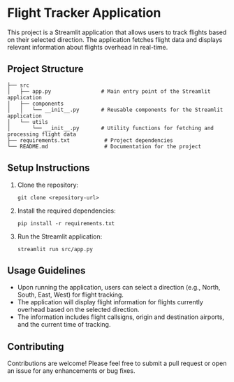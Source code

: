 # Flight Tracker Application

This project is a Streamlit application that allows users to track flights based on their selected direction. The application fetches flight data and displays relevant information about flights overhead in real-time.

## Project Structure

```
├── src
│   ├── app.py                # Main entry point of the Streamlit application
│   ├── components
│   │   └── __init__.py       # Reusable components for the Streamlit application
│   └── utils
│       └── __init__.py       # Utility functions for fetching and processing flight data
├── requirements.txt           # Project dependencies
└── README.md                  # Documentation for the project
```

## Setup Instructions

1. Clone the repository:

   ```
   git clone <repository-url>
   ```

2. Install the required dependencies:

   ```
   pip install -r requirements.txt
   ```

3. Run the Streamlit application:
   ```
   streamlit run src/app.py
   ```

## Usage Guidelines

- Upon running the application, users can select a direction (e.g., North, South, East, West) for flight tracking.
- The application will display flight information for flights currently overhead based on the selected direction.
- The information includes flight callsigns, origin and destination airports, and the current time of tracking.

## Contributing

Contributions are welcome! Please feel free to submit a pull request or open an issue for any enhancements or bug fixes.
